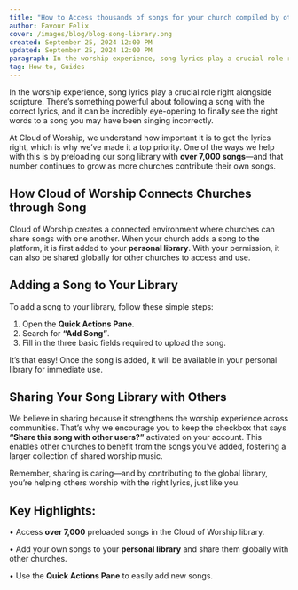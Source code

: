 ```yaml
---
title: "How to Access thousands of songs for your church compiled by others"
author: Favour Felix
cover: /images/blog/blog-song-library.png
created: September 25, 2024 12:00 PM
updated: September 25, 2024 12:00 PM
paragraph: In the worship experience, song lyrics play a crucial role right alongside scripture. There’s something powerful about following a song with the correct lyrics, and it can be incredibly eye-opening to finally see the right words to a song you may have been singing incorrectly.
tag: How-to, Guides
---
```


In the worship experience, song lyrics play a crucial role right alongside scripture. There’s something powerful about following a song with the correct lyrics, and it can be incredibly eye-opening to finally see the right words to a song you may have been singing incorrectly.

At Cloud of Worship, we understand how important it is to get the lyrics right, which is why we’ve made it a top priority. One of the ways we help with this is by preloading our song library with **over 7,000 songs**—and that number continues to grow as more churches contribute their own songs.

## How Cloud of Worship Connects Churches through Song

Cloud of Worship creates a connected environment where churches can share songs with one another. When your church adds a song to the platform, it is first added to your **personal library**. With your permission, it can also be shared globally for other churches to access and use.

## Adding a Song to Your Library

To add a song to your library, follow these simple steps:

1. Open the **Quick Actions Pane**.
2. Search for **“Add Song”**.
3. Fill in the three basic fields required to upload the song.

It’s that easy! Once the song is added, it will be available in your personal library for immediate use.

## Sharing Your Song Library with Others

We believe in sharing because it strengthens the worship experience across communities. That’s why we encourage you to keep the checkbox that says **“Share this song with other users?”** activated on your account. This enables other churches to benefit from the songs you’ve added, fostering a larger collection of shared worship music.

Remember, sharing is caring—and by contributing to the global library, you’re helping others worship with the right lyrics, just like you.

## Key Highlights:

•	Access **over 7,000** preloaded songs in the Cloud of Worship library.

•	Add your own songs to your **personal library** and share them globally with other churches.

•	Use the **Quick Actions Pane** to easily add new songs.